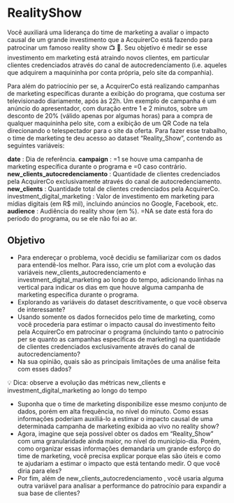 # RealityShow


Você auxiliará uma liderança do time de marketing a
avaliar o impacto causal de um grande investimento que a AcquirerCo está
fazendo para patrocinar um famoso reality show 📺 👀. Seu objetivo é medir se
esse investimento em marketing está atraindo novos clientes, em particular
clientes credenciados através do canal de autocredenciamento (i.e. aqueles
que adquirem a maquininha por conta própria, pelo site da companhia).

Para além do patriocínio per se, a AcquirerCo está realizando campanhas de
marketing específicas durante a exibição do programa, que costuma ser
televisionado diariamente, após às 22h. Um exemplo de campanha é um
anúncio do apresentador, com duração entre 1 e 2 minutos, sobre um desconto
de 20% (válido apenas por algumas horas) para a compra de qualquer
maquininha pelo site, com a exibição de um QR Code na tela direcionando o
telespectador para o site da oferta. 
Para fazer esse trabalho, o time de marketing te deu acesso ao dataset
“Reality_Show”, contendo as seguintes variáveis:

**date** : Dia de referência.
**campaign** : =1 se houve uma campanha de marketing específica durante o
programa e =0 caso contrário.
**new_clients_autocredenciamento** : Quantidade de clientes credenciados pela
AcquirerCo exclusivamente através do canal de autocredenciamento.
**new_clients** : Quantidade total de clientes credenciados pela AcquirerCo.
investment_digital_marketing : Valor de investimento em marketing para mídias
digitais (em R$ mil), incluindo anúncios no Google, Facebook, etc.
**audience** : Audiência do reality show (em %). =NA se date está fora do
período do programa, ou se ele não foi ao ar.

## Objetivo
  - Para endereçar o problema, você decidiu se familiarizar com os dados para
entendê-los melhor. Para isso, crie um plot com a evolução das variáveis 
new_clients_autocredenciamento e investment_digital_marketing ao longo do tempo,
adicionando linhas na vertical para indicar os dias em que houve alguma
campanha de marketing específica durante o programa.
  - Explorando as variáveis do dataset descritivamente, o que você observa de
interessante?
  - Usando somente os dados fornecidos pelo time de marketing, como você
procederia para estimar o impacto causal do investimento feito pela
AcquirerCo em patrocinar o programa (incluindo tanto o patrocínio per se
quanto as campanhas específicas de marketing) na quantidade de clientes
credenciados exclusivamente através do canal de autocredenciamento?
  - Na sua opinião, quais são as principais limitações de uma análise feita com
esses dados?

💡 Dica: observe a evolução das métricas new_clients e 
investment_digital_marketing ao longo do tempo

  - Suponha que o time de marketing disponibilize esse mesmo conjunto de
dados, porém em alta frequência, no nível do minuto. Como essas
informações poderiam auxiliá-lo a estimar o impacto causal de uma
determinada campanha de marketing exibida ao vivo no reality show?
  - Agora, imagine que seja possível obter os dados em “Reality_Show” com
uma granularidade ainda maior, no nível do município-dia. Porém, como
organizar essas informações demandaria um grande esforço do time de
marketing, você precisa explicar porque elas são úteis e como te ajudariam
a estimar o impacto que está tentando medir. O que você diria para eles?
  - Por fim, além de new_clients_autocredenciamento , você usaria alguma outra
variável para analisar a performance do patrocínio
para expandir a sua base de clientes? 
